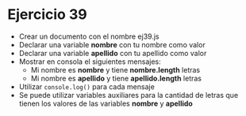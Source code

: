 # Ejercicio 39

* Crear un documento con el nombre ej39.js
* Declarar una variable **nombre** con tu nombre como valor
* Declarar una variable **apellido** con tu apellido como valor
* Mostrar en consola el siguientes mensajes:
  * Mi nombre es **nombre** y tiene **nombre.length** letras
  * Mi nombre es **apellido** y tiene **apellido.length** letras
* Utilizar `console.log()` para cada mensaje
* Se puede utilizar variables auxiliares para la cantidad de letras que tienen los valores de las variables **nombre** y **apellido**